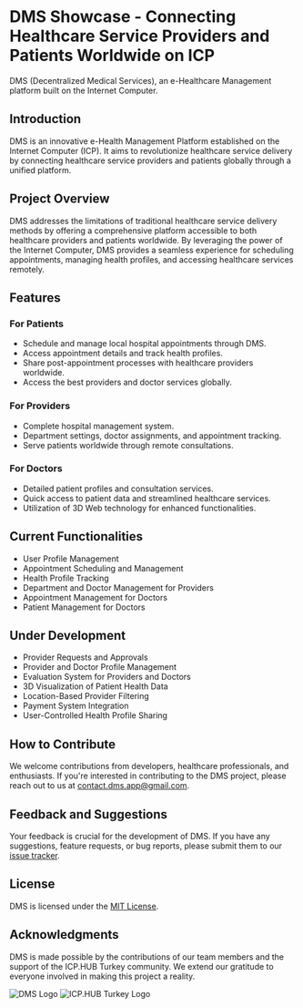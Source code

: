 # DMS Showcase - Connecting Healthcare Service Providers and Patients Worldwide on ICP
DMS (Decentralized Medical Services), an e-Healthcare Management platform built on the Internet Computer. 

## Introduction

DMS is an innovative e-Health Management Platform established on the Internet Computer (ICP). It aims to revolutionize healthcare service delivery by connecting healthcare service providers and patients globally through a unified platform. 

## Project Overview

DMS addresses the limitations of traditional healthcare service delivery methods by offering a comprehensive platform accessible to both healthcare providers and patients worldwide. By leveraging the power of the Internet Computer, DMS provides a seamless experience for scheduling appointments, managing health profiles, and accessing healthcare services remotely.

## Features

### For Patients

- Schedule and manage local hospital appointments through DMS.
- Access appointment details and track health profiles.
- Share post-appointment processes with healthcare providers worldwide.
- Access the best providers and doctor services globally.

### For Providers

- Complete hospital management system.
- Department settings, doctor assignments, and appointment tracking.
- Serve patients worldwide through remote consultations.

### For Doctors

- Detailed patient profiles and consultation services.
- Quick access to patient data and streamlined healthcare services.
- Utilization of 3D Web technology for enhanced functionalities.

## Current Functionalities

- User Profile Management
- Appointment Scheduling and Management
- Health Profile Tracking
- Department and Doctor Management for Providers
- Appointment Management for Doctors
- Patient Management for Doctors

## Under Development

- Provider Requests and Approvals
- Provider and Doctor Profile Management
- Evaluation System for Providers and Doctors
- 3D Visualization of Patient Health Data
- Location-Based Provider Filtering
- Payment System Integration
- User-Controlled Health Profile Sharing

## How to Contribute

We welcome contributions from developers, healthcare professionals, and enthusiasts. If you're interested in contributing to the DMS project, please reach out to us at [contact.dms.app@gmail.com](mailto:contact.dms.app@gmail.com).

## Feedback and Suggestions

Your feedback is crucial for the development of DMS. If you have any suggestions, feature requests, or bug reports, please submit them to our [issue tracker](https://github.com/DMS-Internet-Computer/DMS/issues).

## License

DMS is licensed under the [MIT License](LICENSE).

## Acknowledgments

DMS is made possible by the contributions of our team members and the support of the ICP.HUB Turkey community. We extend our gratitude to everyone involved in making this project a reality.

![DMS Logo](https://example.com/dms-logo.png)
![ICP.HUB Turkey Logo](https://example.com/icp-hub-logo.png)